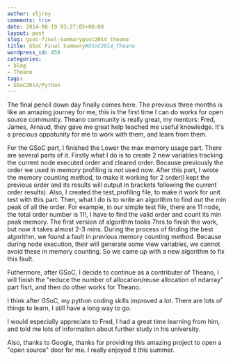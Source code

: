 ```yaml
---
author: xljroy
comments: true
date: 2014-08-19 03:27:05+00:00
layout: post
slug: gsoc-final-summarygsoc2014_theano
title: GSoC Final Summary#GSoC2014_Theano
wordpress_id: 459
categories:
- blog
- Theano
tags:
- GSoC2014/Python
---
```




The final pencil down day finally comes here. The previous three months is like an amazing journey for me, this is the first time I can do works for open source community. Theano community is really great, my mentors: Fred, James, Arnaud, they gave me great help teached me useful knowledge. It's a precious oppotunity for me to work with them, and learn from them.

For the GSoC part, I finished the Lower the max memory usage part. There are several parts of it. Firstly what I do is to create 2 new variables tracking the current node executed order and cleared order. Because previously the order we used in memory profiling is not used now. After this part, I wrote the memory counting method, to make it working for 2 order(I kept the previous order and its results will output in brackets following the current order results). Also, I created the test_profiling file, to make it work for unit test with this part. Then, what I do is to write an algorithm to find out the min peak of all the order. For example, in our simple test file, there are 11 node, the total order number is 11!, I have to find the valid order and count its min peak memory. The first version of algorithm tooks 7hrs to finish the work, but now it takes almost 2-3 mins. During the process of finding the best algorithm, we found a fault in previous memory counting method. Because during node execution, their will generate some view variables, we cannot avoid these in memory counting. So we came up with a new algorithm to fix this fault.

Futhermore, after GSoC, I decide to continue as a contributer of Theano, I will finish the "reduce the number of allocation/reuse allocation of ndarray" part fisrt, and then do other works for Theano.

I think after GSoC, my python coding skills improved a lot. There are lots of things to learn, I still have a long way to go.

I would especially appreciate to Fred, I had a great time learning from him, and told me lots of information about further study in his university.

Also, thanks to Google, thanks for providing this amazing project to open a "open source" door for me. I really enjoyed it this summer.
